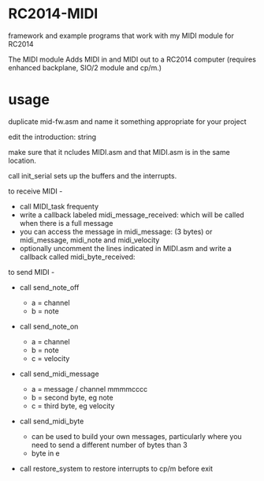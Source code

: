 # RC2014-MIDI
framework and example programs that work with my MIDI module for RC2014

The MIDI module Adds MIDI in and MIDI out to a RC2014 computer (requires enhanced backplane, SIO/2 module and cp/m.)


# usage

duplicate mid-fw.asm and name it something appropriate for your project

edit the introduction: string

make sure that it ncludes MIDI.asm and that MIDI.asm is in the same location.

call init_serial   sets up the buffers and the interrupts.

to receive MIDI - 
* call MIDI_task frequenty
* write a callback labeled midi_message_received:  which will be called when there is a full message
* you can access the message in midi_message: (3 bytes) or midi_message, midi_note and midi_velocity
* optionally uncomment the lines indicated in MIDI.asm and write a callback called midi_byte_received:


to send MIDI - 
* call send_note_off
  * a = channel
  * b = note
* call send_note_on			
  * a = channel
  * b = note
  * c = velocity
* call send_midi_message	
  * a = message / channel  mmmmcccc
  * b = second byte, eg note
  * c = third byte, eg velocity
* call send_midi_byte
  * can be used to build your own messages, particularly where you need to send a different number of bytes than 3
  * byte in e	

* call restore_system  to restore interrupts to cp/m before exit


